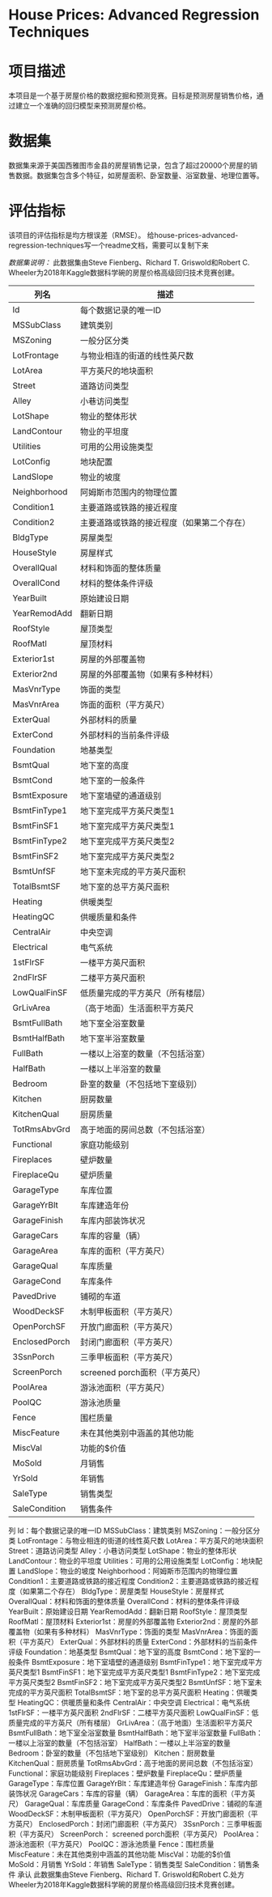 # House Prices: Advanced Regression Techniques

# 项目描述
本项目是一个基于房屋价格的数据挖掘和预测竞赛。目标是预测房屋销售价格，通过建立一个准确的回归模型来预测房屋价格。

# 数据集
数据集来源于美国西雅图市金县的房屋销售记录，包含了超过20000个房屋的销售数据。数据集包含多个特征，如房屋面积、卧室数量、浴室数量、地理位置等。

# 评估指标
该项目的评估指标是均方根误差（RMSE）。
给house-prices-advanced-regression-techniques写一个readme文档，需要可以复制下来




*数据集说明：*
此数据集由Steve Fienberg、Richard T. Griswold和Robert C. Wheeler为2018年Kaggle数据科学碗的房屋价格高级回归技术竞赛创建。


| 列名          | 描述                                     |
|---------------|----------------------------------------|
| Id            | 每个数据记录的唯一ID                     |
| MSSubClass    | 建筑类别                                 |
| MSZoning      | 一般分区分类                             |
| LotFrontage   | 与物业相连的街道的线性英尺数             |
| LotArea       | 平方英尺的地块面积                       |
| Street        | 道路访问类型                             |
| Alley         | 小巷访问类型                             |
| LotShape      | 物业的整体形状                           |
| LandContour   | 物业的平坦度                             |
| Utilities     | 可用的公用设施类型                       |
| LotConfig     | 地块配置                                 |
| LandSlope     | 物业的坡度                               |
| Neighborhood  | 阿姆斯市范围内的物理位置                 |
| Condition1    | 主要道路或铁路的接近程度                 |
| Condition2    | 主要道路或铁路的接近程度（如果第二个存在） |
| BldgType      | 房屋类型                                 |
| HouseStyle    | 房屋样式                                 |
| OverallQual   | 材料和饰面的整体质量                     |
| OverallCond   | 材料的整体条件评级                       |
| YearBuilt     | 原始建设日期                             |
| YearRemodAdd  | 翻新日期                                 |
| RoofStyle     | 屋顶类型                                 |
| RoofMatl      | 屋顶材料                                 |
| Exterior1st   | 房屋的外部覆盖物                         |
| Exterior2nd   | 房屋的外部覆盖物（如果有多种材料）         |
| MasVnrType    | 饰面的类型                               |
| MasVnrArea    | 饰面的面积（平方英尺）                     |
| ExterQual     | 外部材料的质量                           |
| ExterCond     | 外部材料的当前条件评级                   |
| Foundation    | 地基类型                                 |
| BsmtQual      | 地下室的高度                             |
| BsmtCond      | 地下室的一般条件                         |
| BsmtExposure  | 地下室墙壁的通道级别                     |
| BsmtFinType1  | 地下室完成平方英尺类型1                  |
| BsmtFinSF1    | 地下室完成平方英尺类型1                  |
| BsmtFinType2  | 地下室完成平方英尺类型2                  |
| BsmtFinSF2    | 地下室完成平方英尺类型2                  |
| BsmtUnfSF     | 地下室未完成的平方英尺面积               |
| TotalBsmtSF   | 地下室的总平方英尺面积                   |
| Heating       | 供暖类型                                 |
| HeatingQC     | 供暖质量和条件                           |
| CentralAir    | 中央空调                                 |
| Electrical    | 电气系统                                 |
| 1stFlrSF      | 一楼平方英尺面积                         |
| 2ndFlrSF      | 二楼平方英尺面积                         |
| LowQualFinSF  | 低质量完成的平方英尺（所有楼层）           |
| GrLivArea     | （高于地面）生活面积平方英尺               |
| BsmtFullBath  | 地下室全浴室数量                         |
| BsmtHalfBath  | 地下室半浴室数量                         |
| FullBath      | 一楼以上浴室的数量（不包括浴室）           |
| HalfBath      | 一楼以上半浴室的数量                     |
| Bedroom       | 卧室的数量（不包括地下室级别）             |
| Kitchen       | 厨房数量                                 |
| KitchenQual   | 厨房质量                                 |
| TotRmsAbvGrd  | 高于地面的房间总数（不包括浴室）           |
| Functional    | 家庭功能级别                             |
| Fireplaces    | 壁炉数量                                 |
| FireplaceQu   | 壁炉质量                                 |
| GarageType    | 车库位置                                 |
| GarageYrBlt   | 车库建造年份                             |
| GarageFinish  | 车库内部装饰状况                         |
| GarageCars    | 车库的容量（辆）                           |
| GarageArea    | 车库的面积（平方英尺）                     |
| GarageQual    | 车库质量                                 |
| GarageCond    | 车库条件                                 |
| PavedDrive    | 铺砌的车道                               |
| WoodDeckSF    | 木制甲板面积（平方英尺）                   |
| OpenPorchSF   | 开放门廊面积（平方英尺）                   |
| EnclosedPorch | 封闭门廊面积（平方英尺）                   |
| 3SsnPorch     | 三季甲板面积（平方英尺）                   |
| ScreenPorch   | screened porch面积（平方英尺）             |
| PoolArea      | 游泳池面积（平方英尺）                     |
| PoolQC        | 游泳池质量                               |
| Fence         | 围栏质量                                 |
| MiscFeature   | 未在其他类别中涵盖的其他功能             |
| MiscVal       | 功能的$价值                              |
| MoSold        | 月销售                                   |
| YrSold        | 年销售                                   |
| SaleType      | 销售类型                                 |
| SaleCondition | 销售条件                                 |


列
Id：每个数据记录的唯一ID
MSSubClass：建筑类别
MSZoning：一般分区分类
LotFrontage：与物业相连的街道的线性英尺数
LotArea：平方英尺的地块面积
Street：道路访问类型
Alley：小巷访问类型
LotShape：物业的整体形状
LandContour：物业的平坦度
Utilities：可用的公用设施类型
LotConfig：地块配置
LandSlope：物业的坡度
Neighborhood：阿姆斯市范围内的物理位置
Condition1：主要道路或铁路的接近程度
Condition2：主要道路或铁路的接近程度（如果第二个存在）
BldgType：房屋类型
HouseStyle：房屋样式
OverallQual：材料和饰面的整体质量
OverallCond：材料的整体条件评级
YearBuilt：原始建设日期
YearRemodAdd：翻新日期
RoofStyle：屋顶类型
RoofMatl：屋顶材料
Exterior1st：房屋的外部覆盖物
Exterior2nd：房屋的外部覆盖物（如果有多种材料）
MasVnrType：饰面的类型
MasVnrArea：饰面的面积（平方英尺）
ExterQual：外部材料的质量
ExterCond：外部材料的当前条件评级
Foundation：地基类型
BsmtQual：地下室的高度
BsmtCond：地下室的一般条件
BsmtExposure：地下室墙壁的通道级别
BsmtFinType1：地下室完成平方英尺类型1
BsmtFinSF1：地下室完成平方英尺类型1
BsmtFinType2：地下室完成平方英尺类型2
BsmtFinSF2：地下室完成平方英尺类型2
BsmtUnfSF：地下室未完成的平方英尺面积
TotalBsmtSF：地下室的总平方英尺面积
Heating：供暖类型
HeatingQC：供暖质量和条件
CentralAir：中央空调
Electrical：电气系统
1stFlrSF：一楼平方英尺面积
2ndFlrSF：二楼平方英尺面积
LowQualFinSF：低质量完成的平方英尺（所有楼层）
GrLivArea：（高于地面）生活面积平方英尺
BsmtFullBath：地下室全浴室数量
BsmtHalfBath：地下室半浴室数量
FullBath：一楼以上浴室的数量（不包括浴室）
HalfBath：一楼以上半浴室的数量
Bedroom：卧室的数量（不包括地下室级别）
Kitchen：厨房数量
KitchenQual：厨房质量
TotRmsAbvGrd：高于地面的房间总数（不包括浴室）
Functional：家庭功能级别
Fireplaces：壁炉数量
FireplaceQu：壁炉质量
GarageType：车库位置
GarageYrBlt：车库建造年份
GarageFinish：车库内部装饰状况
GarageCars：车库的容量（辆）
GarageArea：车库的面积（平方英尺）
GarageQual：车库质量
GarageCond：车库条件
PavedDrive：铺砌的车道
WoodDeckSF：木制甲板面积（平方英尺）
OpenPorchSF：开放门廊面积（平方英尺）
EnclosedPorch：封闭门廊面积（平方英尺）
3SsnPorch：三季甲板面积（平方英尺）
ScreenPorch： screened porch面积（平方英尺）
PoolArea：游泳池面积（平方英尺）
PoolQC：游泳池质量
Fence：围栏质量
MiscFeature：未在其他类别中涵盖的其他功能
MiscVal：功能的$价值
MoSold：月销售
YrSold：年销售
SaleType：销售类型
SaleCondition：销售条件
承认
此数据集由Steve Fienberg、Richard T. Griswold和Robert C.处方 Wheeler为2018年Kaggle数据科学碗的房屋价格高级回归技术竞赛创建。
